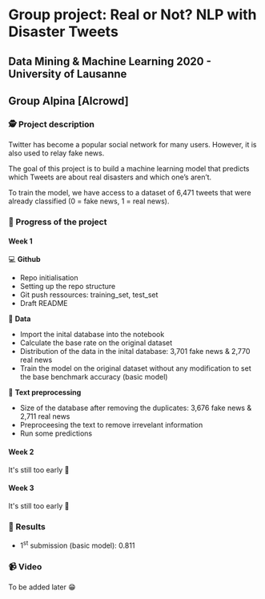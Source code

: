 # Group project: Real or Not? NLP with Disaster Tweets
## Data Mining & Machine Learning 2020 - University of Lausanne
## Group Alpina [AIcrowd]

### 🕵️ Project description

Twitter has become a popular social network for many users. However, it is also used to relay fake news.  

The goal of this project is to build a machine learning model that predicts which Tweets are about real disasters and which one’s aren’t.  

To train the model, we have access to a dataset of 6,471 tweets that were already classified (0 = fake news, 1 = real news).  

### 🚀 Progress of the project

#### Week 1

💻 **Github**

- Repo initialisation
- Setting up the repo structure
- Git push ressources: training_set, test_set
- Draft README

💾 **Data**

- Import the inital database into the notebook
- Calculate the base rate on the original dataset
- Distribution of the data in the inital database: 3,701 fake news & 2,770 real news
- Train the model on the original dataset without any modification to set the base benchmark accuracy (basic model)

🧹 **Text preprocessing**

- Size of the database after removing the duplicates: 3,676 fake news & 2,711 real news
- Preproceesing the text to remove irrevelant information
- Run some predictions

#### Week 2

It's still too early 🔮

#### Week 3

It's still too early 🔮

### 🥇 Results

- 1<sup>st</sup> submission (basic model): 0.811

### 📹 Video

To be added later 😁
